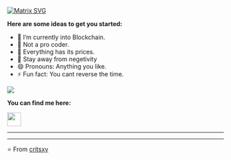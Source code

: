 [![Matrix SVG](https://raw.githubusercontent.com/rodrigograca31/rodrigograca31/master/matrix.svg)](https://www.youtube.com/watch?v=SDkAGkd4NLc)

**Here are some ideas to get you started:**

- 🔭 I’m currently into Blockchain.
- 🌱 Not a pro coder.
- 👯 Everything has its prices.
- 🤔 Stay away from negetivity 
- 😄 Pronouns: Anything you like.
- ⚡ Fun fact: You cant reverse the time.

![](https://github-readme-stats.vercel.app/api?username=critsxy&show_icons=true&title_color=E88795&icon_color=FF33FF&text_color=D6BCD5&bg_color=151515)
  
 
**You can find me here:**  
<!-- <a><img src="https://icon-library.net//images/icon-programmer/icon-programmer-14.jpg" width="150px" height="150px" /></a> |
|:---------------------------------------------------------------------------------------------------------------------------------------: |
<a href="https://www.linkedin.com/in/sanchit-vijay-774432178"><img src="https://github.com/hussainweb/hussainweb/blob/main/icons/linkedin.png" width="32px" height="32px"></a>
<a href="https://medium.com/@sanchitvj"><img src="https://cdn.jsdelivr.net/npm/simple-icons@3.0.1/icons/medium.svg" width="32px" height="32px"></a>
<a href="https://www.kaggle.com/sanchitvj"><img src="https://cdn4.iconfinder.com/data/icons/logos-and-brands/512/189_Kaggle_logo_logos-512.png" width="32px" height="32px"></a>
-->

<a href="https://mobile.twitter.com/critsxy"><img src="https://github.com/hussainweb/hussainweb/blob/main/icons/twitter.png" _blank width="32px" height="32px"></a>
  
---

<!--<br>**Visitors Count**  
![VisitorCount](https://profile-counter.glitch.me/{critsxy}/count.svg)
-->

---

⭐️ From [critsxy](https://github.com/[critsxy])
